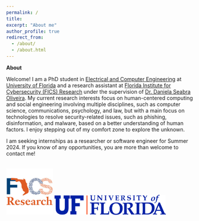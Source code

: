 ```yaml
---
permalink: /
title: 
excerpt: "About me"
author_profile: true
redirect_from: 
  - /about/
  - /about.html
---
```


**About**

Welcome! I am a PhD student in [Electrical and Computer Engineering](https://www.ece.ufl.edu/) at [University of Florida](https://www.ufl.edu/) and a research assistant at [Florida Institute for Cybersecurity (FICS) Research](https://fics.institute.ufl.edu/) under the supervision of [Dr. Daniela Seabra Oliveira](https://danielaseabraoliveira.com/). My current research interests focus on human-centered computing and social engineering involving multiple disciplines, such as computer science, communications, psychology, and law, but with a main focus on technologies to resolve security-related issues, such as phishing, disinformation, and malware, based on a better understanding of human factors. I enjoy stepping out of my comfort zone to explore the unknown. 

I am seeking internships as a researcher or software engineer for Summer 2024. If you know of any opportunities, you are more than welcome to contact me!


<br>

<img src="/files/fics.jpg" alt="FICS Logo" style="width: 25%;">

<img src="/files/Horizontal_Logo-RGB_Raster-BLUE_ORANGE.png" alt="UF Logo" width="300">

